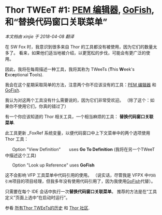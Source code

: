 ﻿Thor TWEeT #1: [PEM 编辑器](https://github.com/VFPX/PEMEditor), [GoFish](https://github.com/mattslay/GoFish), 和“替换代码窗口关联菜单”
===
_本文档由 xinjie 于 2018-04-08 翻译_

在 SW Fox 时，我意识到很多来自 Thor 的工具都没有被使用，因为它们的数量太多了。 看来，如果他们适当地被介绍，以更宽松的步伐，可能会有更广泛的使用。

因此，我将在每周描述一种工具，我将其称为 TWeeTs (**T**his **W**eek's **E**xc**e**ptional **T**ools).

我会在这个星期采取简单的方法，注意两个你不应该没有的工具：[PEM 编辑器](https://github.com/VFPX/PEMEditor) 和 [GoFish](https://github.com/mattslay/GoFish).

我认为对这两个工具没有什么需要说的，因为它们非常受欢迎。 （除了这个：如果你不使用它们，你真的错过了）

有一个你应该知道的 Thor 相关工具，一个相当麻烦的工具： **替换代码窗口关联菜单**.

此工具更新 _FoxRef 系统变量，以便代码窗口中上下文菜单中的两个选项使用 Thor 工具：

      Option "View Definition"       uses **Go To Definition** (我将在另一个TWeeT中描述这个工具)

      Option "Look up Reference" uses **GoFish**

这不会影响 VFP 工具菜单中代码引用的使用。 （说实话，尽管我是 VFPX 中`代码引用`项目的项目经理，但我多年没有使用代码引用了，因为我使用[GoFish](https://github.com/mattslay/GoFish)代替）。

只需要在每个 IDE 会话中执行一次**替换代码窗口关联菜单**。 推荐的方法是在“工具定义”页面上选中“在启动时运行”。

参看 [所有Thor TWEeTs的历史](../TWEeTs.md) 和 [Thor 社区](https://groups.google.com/forum/?fromgroups#!forum/FoxProThor).
